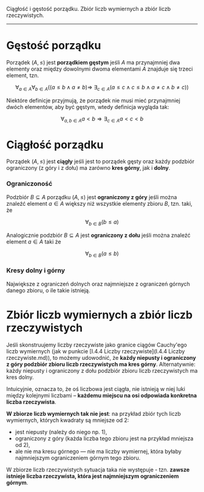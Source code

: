 Ciągłość i gęstość porządku. Zbiór liczb wymiernych a zbiór liczb rzeczywistych.

---

# Gęstość porządku
Porządek $(A,\leqslant)$ jest **porządkiem gęstym** jeśli $A$ ma przynajmniej dwa elementy oraz między dowolnymi dwoma elementami $A$ znajduje się trzeci element, tzn.

$$\forall_{a \in A}\forall_{b \in A}((a \leqslant b \wedge a \ne b) \Rightarrow\ \exists_{c\in A}(a \leqslant c \wedge c \leqslant b \wedge a \ne c \wedge b \ne c))$$

Niektóre definicje przyjmują, że porządek nie musi mieć przynajmniej dwóch elementów, aby być gęstym, wtedy definicja wygląda tak:

$$\forall_{a, b \in A} a < b \Rightarrow \exists_{c \in A} a < c < b$$

# Ciągłość porządku
Porządek $(A,\leqslant)$ jest **ciągły** jeśli jest to porządek gęsty oraz każdy podzbiór ograniczony (z góry i z dołu) ma zarówno **kres górny**, jak i **dolny**.

### Ograniczoność
Podzbiór $B\subseteq A$ porządku $(A,\leqslant)$ jest **ograniczony z góry** jeśli można znaleźć element $a\in A$ większy niż wszystkie elementy zbioru $B$, tzn. taki, że

$$\forall_{b\in B}(b\leqslant a)$$

Analogicznie podzbiór $B\subseteq A$ jest **ograniczony z dołu** jeśli można znaleźć element $a\in A$ taki że

$$\forall_{b\in B}(a \leqslant b)$$

### Kresy dolny i górny
Największe z ograniczeń dolnych oraz najmniejsze z ograniczeń górnych danego zbioru, o ile takie istnieją.

# Zbiór liczb wymiernych a zbiór liczb rzeczywistych
Jeśli skonstruujemy liczby rzeczywiste jako granice ciągów Cauchy'ego liczb wymiernych (jak w punkcie [I.4.4 Liczby rzeczywiste](I.4.4 Liczby rzeczywiste.md)), to możemy udowodnić, że **każdy niepusty i ograniczony z góry podzbiór zbioru liczb rzeczywistych ma kres górny**. Alternatywnie: każdy niepusty i ograniczony z dołu podzbiór zbioru liczb rzeczywistych ma kres dolny.

Intuicyjnie, oznacza to, że oś liczbowa jest ciągła, nie istnieją w niej luki między kolejnymi liczbami – **każdemu miejscu na osi odpowiada konkretna liczba rzeczywista**.

**W zbiorze liczb wymiernych tak nie jest**: na przykład zbiór tych liczb wymiernych, których kwadraty są mniejsze od 2:
* jest niepusty (należy do niego np. 1),
* ograniczony z góry (każda liczba tego zbioru jest na przykład mniejsza od 2),
* ale nie ma kresu górnego — nie ma liczby wymiernej, która byłaby najmniejszym ograniczeniem górnym tego zbioru.

W zbiorze liczb rzeczywistych sytuacja taka nie występuje - tzn. **zawsze istnieje liczba rzeczywista, która jest najmniejszym ograniczeniem górnym**.
